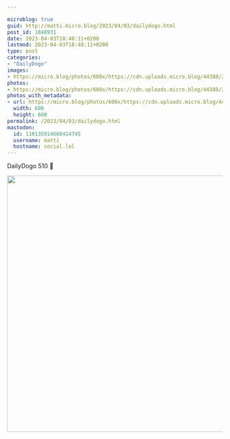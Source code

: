 ```yaml
---

microblog: true
guid: http://matti.micro.blog/2023/04/03/dailydogo.html
post_id: 1848931
date: 2023-04-03T18:48:11+0200
lastmod: 2023-04-03T18:48:11+0200
type: post
categories:
- "DailyDogo"
images:
- https://micro.blog/photos/600x/https://cdn.uploads.micro.blog/44388/2023/4a7cb66415.jpg
photos:
- https://micro.blog/photos/600x/https://cdn.uploads.micro.blog/44388/2023/4a7cb66415.jpg
photos_with_metadata:
- url: https://micro.blog/photos/600x/https://cdn.uploads.micro.blog/44388/2023/4a7cb66415.jpg
  width: 600
  height: 600
permalink: /2023/04/03/dailydogo.html
mastodon:
  id: 110135914668414745
  username: matti
  hostname: social.lol
---
```

DailyDogo 510 🐶

<img src="/media/uploads/2023/4a7cb66415.jpg" width="600" height="600" alt="" />
